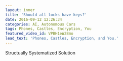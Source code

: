 ```yaml
---
layout: inner
title: 'Should all locks have keys?'
date: 2016-09-12 12:26:34
categories: AI, Autonomous Cars
tags: Phones, Castles, Encryption, You
featured_video_id: VPBH1eW28mo
lead_text: 'Phones, Castles, Encryption, and You.'
---
```


Structually Systematized Solution

